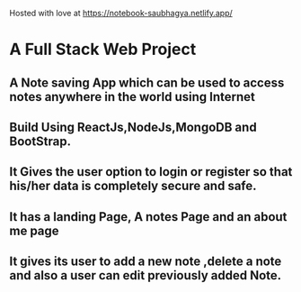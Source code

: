 Hosted with love at https://notebook-saubhagya.netlify.app/

# A Full Stack Web Project

## A Note saving App which can be used to access notes anywhere in the world using Internet

## Build Using ReactJs,NodeJs,MongoDB and BootStrap.

## It Gives the user option to login or register so that his/her data is completely secure and safe.

## It has a landing Page, A notes Page and an about me page

## It gives its user to add a new note ,delete a note and also a user can edit previously added Note.

